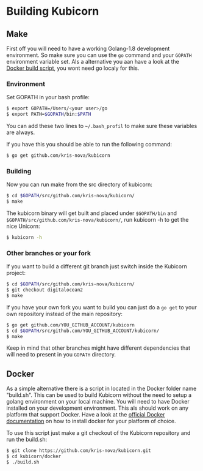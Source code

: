 # Building Kubicorn

## Make

First off you will need to have a working Golang-1.8 development environment. 
So make sure you can use the `go` command and your `GOPATH` environment variable set.
Als a alternative you aan have a look at the [Docker build script](#docker), you wont need go localy for this.    

### Environment

Set GOPATH in your bash profile:
```bash
$ export GOPATH=/Users/<your user>/go
$ export PATH=$GOPATH/bin:$PATH
```
You can add these two lines to `~/.bash_profil` to make sure these variables are always.

If you have this you should be able to run the following command:

```bash
$ go get github.com/kris-nova/kubicorn
```

### Building
Now you can run make from the src directory of kubicorn:

```bash
$ cd $GOPATH/src/github.com/kris-nova/kubicorn/
$ make
```
The kubicorn binary will get built and placed under `$GOPATH/bin` and `$GOPATH/src/github.com/kris-nova/kubicorn/`, 
run kubicorn -h to get the nice Unicorn:

```bash
$ kubicorn -h
```

### Other branches or your fork
If you want to build a different git branch just switch inside the Kubicorn project:
```bash
$ cd $GOPATH/src/github.com/kris-nova/kubicorn/
$ git checkout digitalocean2
$ make
```

If you have your own fork you want to build you can just do a `go get` to your own repository instead of the main repository:

```bash
$ go get github.com/YOU_GITHUB_ACCOUNT/kubicorn
$ cd $GOPATH/src/github.com/YOU_GITHUB_ACCOUNT/kubicorn/
$ make
```

Keep in mind that other branches might have different dependencies that will need to present in you `GOPATH` directory.

## Docker

As a simple alternative there is a script in located in the Docker folder name "build.sh". 
This can be used to build Kubicorn without the need to setup a golang environment on your local machine.
You will need to have Docker installed on your development environment.
This als should work on any platform that support Docker.
Have a look at the [official Docker documentation](https://docs.docker.com/engine/installation/.) on how to install docker for your platform of choice.

To use this script just make a git checkout of the Kubicorn repository and run the build.sh:
```bash
$ git clone https://github.com/kris-nova/kubicorn.git
$ cd kubicorn/docker
$ ./build.sh 
```